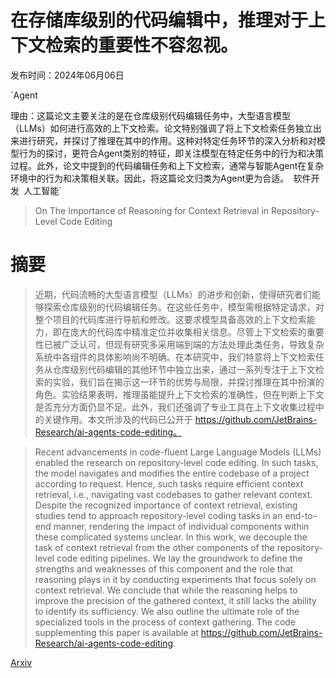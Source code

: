 # 在存储库级别的代码编辑中，推理对于上下文检索的重要性不容忽视。

发布时间：2024年06月06日

`Agent

理由：这篇论文主要关注的是在仓库级别代码编辑任务中，大型语言模型（LLMs）如何进行高效的上下文检索。论文特别强调了将上下文检索任务独立出来进行研究，并探讨了推理在其中的作用。这种对特定任务环节的深入分析和对模型行为的探讨，更符合Agent类别的特征，即关注模型在特定任务中的行为和决策过程。此外，论文中提到的代码编辑任务和上下文检索，通常与智能Agent在复杂环境中的行为和决策相关联。因此，将这篇论文归类为Agent更为合适。` `软件开发` `人工智能`

> On The Importance of Reasoning for Context Retrieval in Repository-Level Code Editing

# 摘要

> 近期，代码流畅的大型语言模型（LLMs）的进步和创新，使得研究者们能够探索仓库级别的代码编辑任务。在这些任务中，模型需根据特定请求，对整个项目的代码库进行导航和修改。这要求模型具备高效的上下文检索能力，即在庞大的代码库中精准定位并收集相关信息。尽管上下文检索的重要性已被广泛认可，但现有研究多采用端到端的方法处理此类任务，导致复杂系统中各组件的具体影响尚不明确。在本研究中，我们特意将上下文检索任务从仓库级别代码编辑的其他环节中独立出来，通过一系列专注于上下文检索的实验，我们旨在揭示这一环节的优势与局限，并探讨推理在其中扮演的角色。实验结果表明，推理虽能提升上下文检索的准确性，但在判断上下文是否充分方面仍显不足。此外，我们还强调了专业工具在上下文收集过程中的关键作用。本文所涉及的代码已公开于 https://github.com/JetBrains-Research/ai-agents-code-editing。

> Recent advancements in code-fluent Large Language Models (LLMs) enabled the research on repository-level code editing. In such tasks, the model navigates and modifies the entire codebase of a project according to request. Hence, such tasks require efficient context retrieval, i.e., navigating vast codebases to gather relevant context. Despite the recognized importance of context retrieval, existing studies tend to approach repository-level coding tasks in an end-to-end manner, rendering the impact of individual components within these complicated systems unclear. In this work, we decouple the task of context retrieval from the other components of the repository-level code editing pipelines. We lay the groundwork to define the strengths and weaknesses of this component and the role that reasoning plays in it by conducting experiments that focus solely on context retrieval. We conclude that while the reasoning helps to improve the precision of the gathered context, it still lacks the ability to identify its sufficiency. We also outline the ultimate role of the specialized tools in the process of context gathering. The code supplementing this paper is available at https://github.com/JetBrains-Research/ai-agents-code-editing.

[Arxiv](https://arxiv.org/abs/2406.04464)